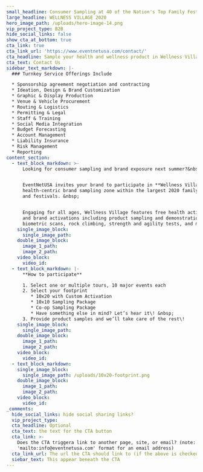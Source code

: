 ```yaml
---
small_headline: Consumer Sampling at 40 of the Nation's Top Family Festivals
large_headline: WELLNESS VILLAGE 2020
hero_image_path: /uploads/hero-image-14.png
vip_project_type: B2B
hide_social_links: false
show_cta_at_bottom: true
cta_link: true
cta_link_url: 'https://www.eventnetusa.com/contact/'
cta_headline: Sample your health and wellness product in Wellness Village
cta_text: Contact Us
sidebar_text_markdown: |-
  ### Turnkey Service Offerings Include

  * Sponsorship agreement negotiation and contracting
  * Ideation, Design & Brand Customization
  * Graphic & Display Production
  * Venue & Vehicle Procurement
  * Routing & Logistics
  * Permitting & Legal
  * Staff & Training
  * Social Media Integration
  * Budget Forecasting
  * Account Management
  * Liability Insurance
  * Risk Management
  * Reporting
content_section:
  - text_block_markdown: >-
      Looking for consumer sampling and brand exposure next summer?&nbsp;


      EventNetUSA invites your brand to participate in **Wellness Village**, a
      health-centric brand sampling zone within the largest 2020 family events
      and festivals. &nbsp;


      Engaging for all ages, Wellness Village features free health activities
      and brand activations including product sampling and demonstrations, yoga,
      biometric scans, rock climbing, strength and agility tests, and more\!
    single_image_block:
      single_image_path:
    double_image_block:
      image_1_path:
      image_2_path:
    video_block:
      video_id:
  - text_block_markdown: |-
      **How to participate**

      1. Select one or multiple tours, 10 major events each
      2. Select your footprint
         * 10x20 with Custom Activation
         * 10x10 Sampling Package
         * Co-op Sampling Package
         * Have something else in mind? Let’s hear it\! &nbsp;
      3. Provide product samples and we’ll take care of the rest\!
    single_image_block:
      single_image_path:
    double_image_block:
      image_1_path:
      image_2_path:
    video_block:
      video_id:
  - text_block_markdown:
    single_image_block:
      single_image_path: /uploads/10x20-footprint.png
    double_image_block:
      image_1_path:
      image_2_path:
    video_block:
      video_id:
_comments:
  hide_social_links: hide social sharing links?
  vip_project_type:
  cta_headline: Optional
  cta_text: the text for the CTA button
  cta_link: >-
    Does the CTA triggera link to another page, site, or email? (note: use
    'mailto:info@eventnetusa.com' format for an email address)
  cta_link_url: The url the CTA should link to (if the above is checked)
  siebar_text: This appear beneath the CTA
---
```

